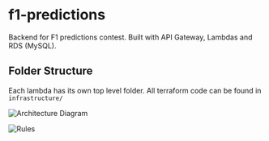 # f1-predictions
Backend for F1 predictions contest. Built with API Gateway, Lambdas and RDS (MySQL). 

## Folder Structure
Each lambda has its own top level folder. All terraform code can be found in `infrastructure/`

![Architecture Diagram](https://cdn.discordapp.com/attachments/266778102300934145/960434188228657173/BeegYoshi2.drawio.png)


![Rules](https://cdn.discordapp.com/attachments/885923891455860756/953468446534934538/Frame_1.png)
